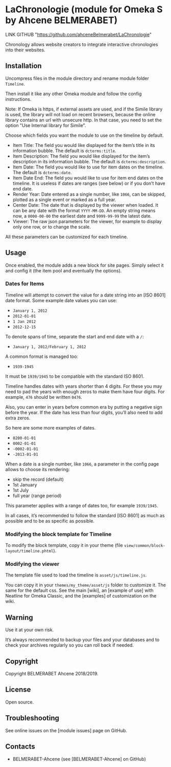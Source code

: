 
LaChronologie (module for Omeka S by Ahcene BELMERABET)
=============================

LINK GITHUB "https://github.com/ahceneBelmerabet/LaChronologie"

Chronology allows website creators to integrate interactive chronologies into their websites.


 Installation
 ------------

 Uncompress files in the module directory and rename module folder `Timeline`.

 Then install it like any other Omeka module and follow the config instructions.

 Note: If Omeka is https, if external assets are used, and if the Simile library
 is used, the library will not load on recent browsers, because the online
 library contains an url with unsecure http. In that case, you need to set the
 option "Use Internal library for Simile".

 Choose which fields you want the module to use on the timeline by default.

 * Item Title: The field you would like displayed for the item’s title in its
   information bubble. The default is `dcterms:title`.
 * Item Description: The field you would like displayed for the item’s
   description in its information bubble. The default is `dcterms:description`.
 * Item Date: The field you would like to use for item dates on the timeline.
   The default is `dcterms:date`.
 * Item Date End: The field you would like to use for item end dates on the
   timeline. It is useless if dates are ranges (see below) or if you don’t have
   end date.
 * Render Year: Date entered as a single number, like `1066`, can be skipped,
   plotted as a single event or marked as a full year.
 * Center Date: The date that is displayed by the viewer when loaded. It can
   be any date with the format `YYYY-MM-DD`. An empty string means now, a
   `0000-00-00` the earliest date and `9999-99-99` the latest date.
 * Viewer: The raw json parameters for the viewer, for example to display only
   one row, or to change the scale.

 All these parameters can be customized for each timeline.


 Usage
 -----

 Once enabled, the module adds a new block for site pages. Simply select it and
 config it (the item pool and eventually the options).


 ### Dates for Items

 Timeline will attempt to convert the value for a date string into an [ISO 8601]
 date format. Some example date values you can use:

   * `January 1, 2012`
   * `2012-01-01`
   * `1 Jan 2012`
   * `2012-12-15`

 To denote spans of time, separate the start and end date with a `/`:

   * `January 1, 2012/February 1, 2012`

 A common format is managed too:

   * `1939-1945`

 It must be `1939/1945` to be compatible with the standard ISO 8601.

 Timeline handles dates with years shorter than 4 digits. For these you may need
 to pad the years with enough zeros to make them have four digits. For example,
 `476` should be written `0476`.

 Also, you can enter in years before common era by putting a negative sign before
 the year. If the date has less than four digits, you’ll also need to add extra
 zeros.

 So here are some more examples of dates.

   * `0200-01-01`
   * `0002-01-01`
   * `-0002-01-01`
   * `-2013-01-01`

 When a date is a single number, like `1066`, a parameter in the config page
 allows to choose its rendering:

   * skip the record (default)
   * 1st January
   * 1st July
   * full year (range period)

 This parameter applies with a range of dates too, for example `1939/1945`.

 In all cases, it’s recommended to follow the standard [ISO 8601] as much as
 possible and to be as specific as possible.

 ### Modifying the block template for Timeline

 To modify the block template, copy it in your theme (file `view/common/block-layout/timeline.phtml`).

 ### Modifying the viewer

 The template file used to load the timeline is `asset/js/timeline.js`.

 You can copy it in your `themes/my_theme/asset/js` folder to customize it. The
 same for the default css. See the main [wiki], an [example of use] with Neatline
 for Omeka Classic, and the [examples] of customization on the wiki.


 Warning
 -------

 Use it at your own risk.

 It’s always recommended to backup your files and your databases and to check
 your archives regularly so you can roll back if needed.
 
  Copyright
 -------
 
 Copyright BELMERABET Ahcene 2018/2019.
 
 License
 -------
 
 Open source.
 
 


 Troubleshooting
 ---------------

 See online issues on the [module issues] page on GitHub.

 Contacts
 --------

 * BELMERABET-Ahcene (see [BELMERABET-Ahcene] on GitHub)


